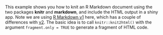 This example shows you how to knit an R Markdown document using the two packages **knitr** and **markdown**, and include the HTML output in a shiny app. Note we are using [R Markdown v1](http://rmarkdown.rstudio.com/authoring_migrating_from_v1.html) here, which has a couple of differences with [v2](http://rmarkdown.rstudio.com). The basic idea is to call `knitr::knit2html()` with the argument `fragment.only = TRUE` to generate a fragment of HTML code.
